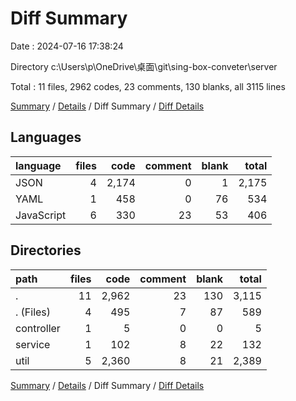 # Diff Summary

Date : 2024-07-16 17:38:24

Directory c:\\Users\\p\\OneDrive\\桌面\\git\\sing-box-conveter\\server

Total : 11 files,  2962 codes, 23 comments, 130 blanks, all 3115 lines

[Summary](results.md) / [Details](details.md) / Diff Summary / [Diff Details](diff-details.md)

## Languages
| language | files | code | comment | blank | total |
| :--- | ---: | ---: | ---: | ---: | ---: |
| JSON | 4 | 2,174 | 0 | 1 | 2,175 |
| YAML | 1 | 458 | 0 | 76 | 534 |
| JavaScript | 6 | 330 | 23 | 53 | 406 |

## Directories
| path | files | code | comment | blank | total |
| :--- | ---: | ---: | ---: | ---: | ---: |
| . | 11 | 2,962 | 23 | 130 | 3,115 |
| . (Files) | 4 | 495 | 7 | 87 | 589 |
| controller | 1 | 5 | 0 | 0 | 5 |
| service | 1 | 102 | 8 | 22 | 132 |
| util | 5 | 2,360 | 8 | 21 | 2,389 |

[Summary](results.md) / [Details](details.md) / Diff Summary / [Diff Details](diff-details.md)